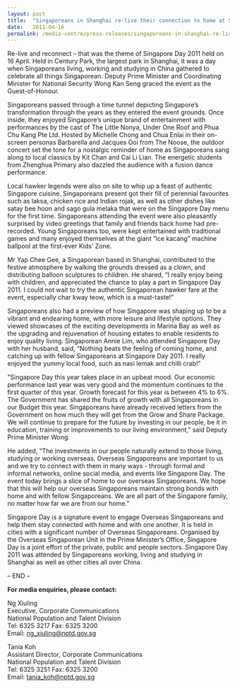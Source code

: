 ```yaml
---
layout: post
title:  "Singaporeans in Shanghai re-live their connection to home at Singapore Day 2011"
date:   2011-04-16
permalink: /media-centre/press-releases/singaporeans-in-shanghai-re-live-their-connection-to-home-at-singapore-day-2011/
---
```


Re-live and reconnect – that was the theme of Singapore Day 2011 held on 16 April. Held in Century Park, the largest park in Shanghai, it was a day when Singaporeans living, working and studying in China gathered to celebrate all things Singaporean. Deputy Prime Minister and Coordinating Minister for National Security Wong Kan Seng graced the event as the Guest-of-Honour.

Singaporeans passed through a time tunnel depicting Singapore’s transformation through the years as they entered the event grounds. Once inside, they enjoyed Singapore’s unique brand of entertainment with performances by the cast of The Little Nonya, Under One Roof and Phua Chu Kang Pte Ltd. Hosted by Michelle Chong and Chua Enlai in their on-screen personas Barbarella and Jacques Ooi from The Noose, the outdoor concert set the tone for a nostalgic reminder of home as Singaporeans sang along to local classics by Kit Chan and Cai Li Lian. The energetic students from Zhenghua Primary also dazzled the audience with a fusion dance performance.

Local hawker legends were also on site to whip up a feast of authentic Singapore cuisine. Singaporeans present got their fill of perennial favourites such as laksa, chicken rice and Indian rojak, as well as other dishes like satay bee hoon and sago gula melaka that were on the Singapore Day menu for the first time. Singaporeans attending the event were also pleasantly surprised by video greetings that family and friends back home had pre-recorded. Young Singaporeans too, were kept entertained with traditional games and many enjoyed themselves at the giant “ice kacang” machine ballpool at the first-ever Kids’ Zone.

Mr Yap Chee Gee, a Singaporean based in Shanghai, contributed to the festive atmosphere by walking the grounds dressed as a clown, and distributing balloon sculptures to children. He shared, “I really enjoy being with children, and appreciated the chance to play a part in Singapore Day 2011. I could not wait to try the authentic Singaporean hawker fare at the event, especially char kway teow, which is a must-taste!”

Singaporeans also had a preview of how Singapore was shaping up to be a vibrant and endearing home, with more leisure and lifestyle options. They viewed showcases of the exciting developments in Marina Bay as well as the upgrading and rejuvenation of housing estates to enable residents to enjoy quality living. Singaporean Annie Lim, who attended Singapore Day with her husband, said, “Nothing beats the feeling of coming home, and catching up with fellow Singaporeans at Singapore Day 2011. I really enjoyed the yummy local food, such as nasi lemak and chilli crab!”

"Singapore Day this year takes place in an upbeat mood. Our economic performance last year was very good and the momentum continues to the first quarter of this year. Growth forecast for this year is between 4% to 6%. The Government has shared the fruits of growth with all Singaporeans in our Budget this year. Singaporeans have already received letters from the Government on how much they will get from the Grow and Share Package. We will continue to prepare for the future by investing in our people, be it in education, training or improvements to our living environment,” said Deputy Prime Minister Wong.

He added, “The investments in our people naturally extend to those living, studying or working overseas. Overseas Singaporeans are important to us and we try to connect with them in many ways - through formal and informal networks, online social media, and events like Singapore Day. The event today brings a slice of home to our overseas Singaporeans. We hope that this will help our overseas Singaporeans maintain strong bonds with home and with fellow Singaporeans. We are all part of the Singapore family, no matter how far we are from our home."

Singapore Day is a signature event to engage Overseas Singaporeans and help them stay connected with home and with one another. It is held in cities with a significant number of Overseas Singaporeans. Organised by the Overseas Singaporean Unit in the Prime Minister’s Office, Singapore Day is a joint effort of the private, public and people sectors. Singapore Day 2011 was attended by Singaporeans working, living and studying in Shanghai as well as other cities all over China.

– END –

**For media enquiries, please contact:**

Ng Xiuling  
Executive, Corporate Communications  
National Population and Talent Division  
Tel: 6325 3217 Fax: 6325 3200  
Email: <a href="mailto:ng_xiuling@nptd.gov.sg">ng_xiuling@nptd.gov.sg</a>


Tania Koh  
Assistant Director, Corporate Communications  
National Population and Talent Division  
Tel: 6325 3251 Fax: 6325 3200  
Email: <a href="mailto:tania_koh@nptd.gov.sg">tania_koh@nptd.gov.sg</a>



